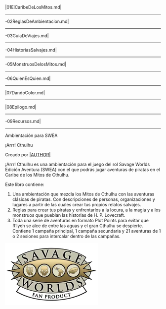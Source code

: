 |01ElCaribeDeLosMitos.md|

***

-02ReglasDeAmbientacion.md|

***

-03GuiaDeViajes.md|

***

-04HistoriasSalvajes.md|

***

-05MonstruosDelosMitos.md|

***

-06QuienEsQuien.md|

***

|07DandoColor.md|

***

|08Epilogo.md|

***

-09Recursos.md|

***

Ambientación para SWEA

¡Arrr! Cthulhu

Creado por [|AUTHOR|](|AUTHOR_URL|)

¡Arrr! Cthulhu es una ambientación para el juego del rol Savage Worlds Edición Aventura (SWEA) con el que podrás jugar aventuras de piratas en el Caribe de los Mitos de Cthulhu.

Este libro contiene:

1. Una ambientación que mezcla los Mitos de Cthulhu con las aventuras clásicas de piratas. Con descripciones de personas, organizaciones y lugares a partir de las cuales crear tus propios relatos salvajes.
2. Reglas para crear tus piratas y enfrentarlos a la locura, a la magia y a los monstruos que pueblan las historias de H. P. Lovecraft.
3. Toda una serie de aventuras en formato Plot Points para evitar que R’lyeh se alce de entre las aguas y el gran Cthulhu se despierte. Contiene 1 campaña principal, 1 campaña secundaria y 21 aventuras de 1 o 2 sesiones para intercalar dentro de las campañas.

![Logo Pinnacle](./images/pinnaclelogo.webp)